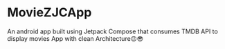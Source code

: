 # MovieZJCApp
An android app built using Jetpack Compose that consumes TMDB API to display movies App with clean Architecture😉😎
